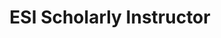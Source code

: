 ---
title: ESI Scholarly Instructor
colorFrom: indigo
colorTo: blue
sdk: streamlit
sdk_version: 1.45.0
app_file: app.py
pinned: false
---